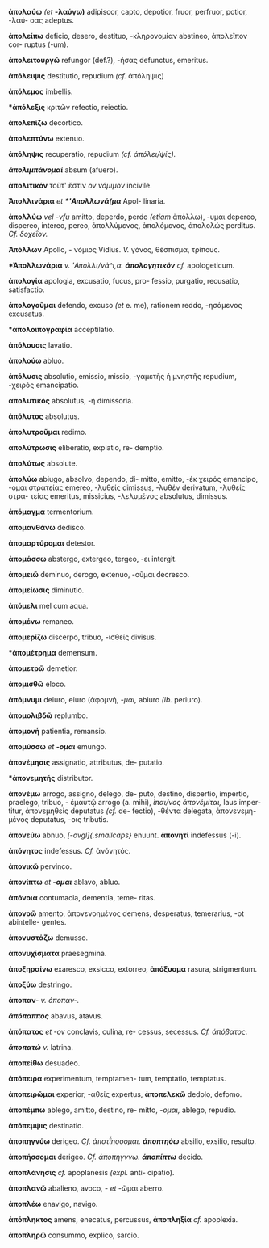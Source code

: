 **ἀπολαύω** *(et* **-λαύγω)** adipiscor, capto, depotior, fruor,
perfruor, potior, -λαύ- σας adeptus.

**ἀπολείπω** deficio, desero, destituo, -κληρονομίαν abstineo, ἀπολεῖπον
cor- ruptus (-um).

**ἀπολειτουργῶ** refungor (def.?), -ήσας defunctus, emeritus.

**ἀπόλειψις** destitutio, repudium *(cf.* ἀπόληψις)

**ἀπόλεμος** imbellis.

**\*ἀπόλεξις** κριτῶν refectio, reiectio.

**ἀπολεπίζω** decortico.

**ἀπολεπτύνω** extenuo.

**ἀπόληψις** recuperatio, repudium *(cf. άπόλει/ψίς).*

***άπολιμπάνομαί*** absum (afuero).

**ἀπολιτικόν** τοῦτ' ἔστιν *ov νόμιμον* in­civile.

**Ἀπολλινάρια** *et **\*\'Απολλωνά(μα*** Apol- linaria.

**ἀπολλύω** *vel -vfu* amitto, deperdo, perdo *(etiam* ἀπόλλω), -υμαι
depereo, dispereo, intereo, pereo, ἀπολλύμενος, ἀπολόμενος, ἀπολολώς
perditus. *Cf. δοχεΐον.*

**Ἀπόλλων** Apollo, - νόμιος Vidius. *V.* γόνος, θέσπισμα, τρίπους.

**\*Ἀπολλωνάρια** *v. 'Απολλι/νά\^ι,α. **άπολογητικόν** cf.*
apologeticum.

**ἀπολογία** apologia, excusatio, fucus, pro- fessio, purgatio,
recusatio, satisfactio.

**άπολογοῦμαι** defendo, excuso *(et* e. me), rationem reddo, -ησάμενος
excusatus.

**\*ἀπολοιπογραφία** acceptilatio.

**ἀπόλουσις** lavatio.

**ἀπολούω** abluo.

**ἀπόλυσις** absolutio, emissio, missio, -γαμετῆς ἡ μνηστῆς repudium,
-χειρός emancipatio.

**απολυτικός** absolutus, -ή dimissoria.

**ἀπόλυτος** absolutus.

**ἀπολυτροῦμαι** redimo.

**απολύτρωσις** eliberatio, expiatio, re- demptio.

**ἀπολύτως** absolute.

**ἀπολύω** abiugo, absolvo, dependo, di- mitto, emitto, -έκ χειρός
emancipo, -ομαι στρατείας emereo, -λυθείς di­missus, -λυθέν derivatum,
-λυθείς στρα- τείας emeritus, missicius, -λελυμένος absolutus, dimissus.

**ἀπόμαγμα** termentorium.

**ἀπομανθάνω** dedisco.

**ἀπομαρτύρομαι** detestor.

**ἀπομάσσω** abstergo, extergeo, tergeo, -ει intergit.

**ἀπομειῶ** deminuo, derogo, extenuo, -οῦμαι decresco.

**ἀπομείωσις** diminutio.

**ἀπόμελι** mel cum aqua.

**ἀπομένω** remaneo.

**ἀπομερίζω** discerpo, tribuo, -ισθείς divisus.

**\*ἀπομέτρημα** demensum.

**ἀπομετρῶ** demetior.

**ἀπομισθῶ** eloco.

**ἀπόμνυμι** deiuro, eiuro (ἀφομνἡ, *-μαι,* abiuro *(ib.* periuro).

**ἀπομολιβδῶ** replumbo.

**ἀπομονή** patientia, remansio.

**ἀπομύσσω** *et **-ομαι*** emungo.

**ἀπονέμησις** assignatio, attributus, de- putatio.

**\*ἀπονεμητής** distributor.

**ἀπονέμω** arrogo, assigno, delego, de- puto, destino, dispertio,
impertio, praelego, tribuo, - έμαυτῷ arrogo (a. mihi), *ίπαι/νος
άπονέμίται,* laus imper- titur, ἀπονεμηθείς deputatus *(cf.* de-
fectio), -θέντα delegata, ἀπονενεμη- μένος deputatus, -οις tributis.

**ἀπονεύω** abnuo, *[-ovgl]{.smallcaps}* enuunt. **ἀπονητί** indefessus
(-i).

**ἀπόνητος** indefessus. *Cf.* ἀνόνητός.

**ἀπονικῶ** pervinco.

**ἀπονίπτω** *et **-ομαι*** ablavo, abluo.

**ἀπόνοια** contumacia, dementia, teme- ritas.

**ἀπονοῶ** amento, ἀπονενοημένος demens, desperatus, temerarius, -ot
abintelle- gentes.

**ἀπονυστάζω** demusso.

**ἀπονυχίσματα** praesegmina.

**ἀποξηραίνω** exaresco, exsicco, extorreo, **ἀπόξυσμα** rasura,
strigmentum.

**ἀποξύω** destringo.

**ἀποπαν-** *v. όποπαν-.*

***άπόπαππος*** abavus, atavus.

**ἀπόπατος** *et -ov* conclavis, culina, re- cessus, secessus. *Cf.
άπόβατος.*

***άποπατώ** v.* latrina.

**ἀποπείθω** desuadeo.

**ἀπόπειρα** experimentum, temptamen- tum, temptatio, temptatus.

**ἀποπειρῶμαι** experior, -αθείς expertus, **ἀποπελεκῶ** dedolo, defomo.

**ἀποπέμπω** ablego, amitto, destino, re- mitto, *-ομαι,* ablego,
repudio.

**ἀπόπεμψις** destinatio.

**ἀποπηγνύω** derigeo. *Cf. άποτΐηοοομαι. **άποπτηόω*** absilio,
exsilio, resulto.

**ἀποπήσσομαι** derigeo. *Cf. άποπηγννω. **άποπίπτω*** decido.

**ἀποπλάνησις** *cf.* apoplanesis *(expl.* anti- cipatio).

**ἀποπλανῶ** abalieno, avoco, - *et* -ῶμαι aberro.

**ἀποπλέω** enavigo, navigo.

**ἀπόπληκτος** amens, enecatus, percussus, **ἀποπληξία** *cf.*
apoplexia.

**ἀποπληρῶ** consummo, explico, sarcio.
